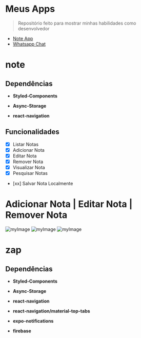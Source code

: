 # Meus Apps

> Repositório feito para mostrar minhas habilidades como desenvolvedor

- [Note App](#note)
- [Whatsapp Chat](#zap)

# note

## Dependências

- **Styled-Components**

- **Async-Storage**

- **react-navigation**

## Funcionalidades

- [x] Listar Notas
- [x] Adicionar Nota
- [x] Editar Nota
- [x] Remover Nota
- [x] Visualizar Nota
- [x] Pesquisar Notas
- [xx] Salvar Nota Localmente

# Adicionar Nota | Editar Nota | Remover Nota

![myImage](https://media.giphy.com/media/wCKxS9Byd2FYQMVg0y/giphy.gif) ![myImage](https://media.giphy.com/media/axdIlnXooZvSAxyYTP/giphy.gif) ![myImage](https://media.giphy.com/media/Qk9m7xS9gnC8xeKArS/giphy.gif)

# zap

## Dependências

- **Styled-Components**

- **Async-Storage**

- **react-navigation**

- **react-navigation/material-top-tabs**

- **expo-notifications**

- **firebase**
